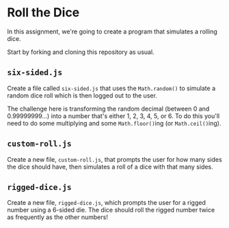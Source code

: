 # Roll the Dice

In this assignment, we're going to create a program that simulates a rolling dice.

Start by forking and cloning this repository as usual.

## `six-sided.js`

Create a file called `six-sided.js` that uses the `Math.random()` to simulate a random dice roll which is then logged out to the user.

The challenge here is transforming the random decimal (between 0 and 0.99999999...) into a number that's either 1, 2, 3, 4, 5, or 6. To do this you'll need to do some multiplying and some `Math.floor()`ing (or `Math.ceil()`ing).

## `custom-roll.js`

Create a new file, `custom-roll.js`, that prompts the user for how many sides the dice should have, then simulates a roll of a dice with that many sides.

## `rigged-dice.js`

Create a new file, `rigged-dice.js`, which prompts the user for a rigged number using a 6-sided die. The dice should roll the rigged number twice as frequently as the other numbers!

